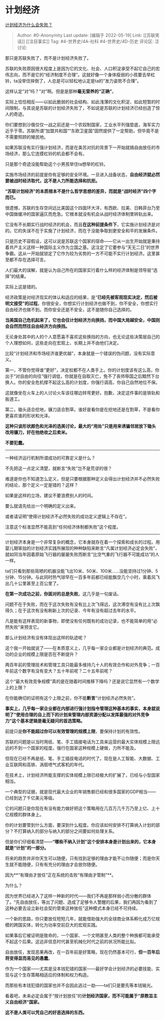 # 计划经济
[计划经济为什么会失败？](https://www.zhihu.com/question/403566749/answer/1514476881)

> Author: #0-Anonymity
> Last update: [编辑于 2022-05-19]
> Link: [[苏联笑话]] [[注目事实]]
> Tag: #4-世界史/4A-社科 #4-世界史/4D-历史
> 评论区:
> 泛讨论:

那只是苏联失败了，而不是计划经济失败了。

苏联的失败原因很大程度上是因为它的文化、社会、人口积淀承受不起它自己的宏伟志向，而不是它的“经济制度不合理”。这就好像一个身体瘦弱的小孩要去举杠铃，ta没举住摔倒了，人总是可以轻松地认定是ta的“发力姿势不合理”。

这样认定“对”吗？“对”啊。但是是那种**毫无营养的“正确”**。

实际上恰恰相反——以如此脆弱的社会结构、如此浅薄的文化积淀、如此短暂的时间限制，与其说是苏联的计划经济失败了，不如说是苏联的计划经济已经创造了惊人的奇迹。

你们要想到沙俄仅仅一战之前还是一个农奴制国家，工业水平列强垫底，海军实力近乎于零。苏联所谓“加盟共和国”“东欧卫星国”固然提供了一定帮助，但毕竟不是不需要照顾的殖民地。

如果苏联没有实行强计划经济，而是在美苏对抗的背景下一开始就搞自由放任的市场经济，那么它连摸杠铃的机会都不会有。

只是那个奇迹没能帮助这个小男孩举住ta想举的杠铃。

实施市场经济的前提是你有足够的安全环境。一旦进入战备状态，**自由经济就必然要被战时经济取代，这不是人力所能选择和抗拒。**

**“苏联计划经济”的本质根本不是什么哲学思想的差异，而就是“战时经济”四个字而已。**

很遗憾，苏联的生存空间远比美国这个四面环大洋，有西欧、拉美、日韩菲台乃至中国做缓冲的国家逼仄而危急。它根本就没有机会从战时经济体制里转轨出来。

它没有不长期实行战时经济的机会，而且**在这种前提条件下**，它实施计划经济是对的。它的失误不在于实施了计划经济，而在于没能争取到更安全和平的发展条件。

只是历史不容假设，这可以说是苏联这个国家的宿命——它从一出生开始就是秉持着共产主义这样一种国际主义作为立国之基。这注定了它要参与“天无二日”的世界争霸。这从一开始就锁定了它作为较为劣势的一方不可能不实行计划经济。这里甚至都不存在选择可言。

人们最大的误解，就是认为自己所在的国家实行着什么样的经济体制是领导层“选择”的结果。

实际上这是错的。

经济政策是对经济现实的体认和适应的结果，是“**已经先被客观现实决定，然后被明文接受”**的过程****。你很安全，你想实行计划经济也做不到，你不安全，你想实行自由经济也做不到。而你安全还是不安全，这不是随你自己选择的。

**当美国自己危机起来了，它也会往计划经济方向换挡，而中国大局越安全，中国则会自然而然往自由经济方向换挡。**

无论身处其中的人的个人意愿喜不喜欢这些换挡的方向，也无论这些决策层自己的个人理想如何，这些走向在宏观上、长期上并不由他们决定。

比较“计划经济和市场经济谁更优越”，本身就是一个错误的伪问题，没有实际意义。

第一，不管你觉得谁“更好”，决定权都不在人类手上。你的计划度该有这么高，你出于“对自由的向往”强行调低，你就是在自取灭亡，免不了丧师辱国之后黯然下台换人。你的安全危机撑不起这么高的计划度，你强行调高，你自己自然地位不保。

这就像坐在火车上的人讨论火车该往哪边转弯更好。抱歉，决定这件事的是铁轨和扳道工。

第二，锄头适合挖地，镰刀适合割草。谁好是看你是在挖地还是在割草，不是看你更喜欢谁的形状和光泽。

**这种只谈形状颜色和光泽的选美讨论，最大的“用处”只是用来诱骗邻居放下锄头改用镰刀，好在他绝收之后卖米。**

**不要犯蠢。**

---

一种经济运行机制所谓成功的可靠定义是什么？

不先把这一点定义清楚，就断言“失败”岂不是荒谬的很？

难道是你也不知道怎么定义，但是只要根据那种定义会得出计划经济并不必然失败的结论，那个定义一定是错的？这样？

如果是这样的立场，建议不要浪费别人的时间。

要么就请先给出一个明确的定义出来。

或者请证明“使得计划经济不必然失败的成功定义逻辑上不存在”。

注意这个标准显然不能高到“任何经济体制都失败”这个程度。

---

计划经济本身是一个非常复杂的概念，它本身就存在着一个探索和成长的过程。用婴儿期笨拙的计划经济实践所展现的种种缺陷来断言“凡属计划经济必定会失败”，就如同当年因着原始飞行器的屡屡失败而断言“比空气重的飞行器不可能成功”的人一样。

ta们只看到那些简陋的机器没能飞出10米、50米、100米……没能坚持过1分钟、5分钟、15分钟。与此同时热气球早在一百多年前都已经能飘空几个小时，乘着风飞出几十公里甚至上百公里了。

**在第一次成功之前，你面对的总是失败**。这几乎是一句废话。

问题不在于失败，而在于这次失败有没有比上次飞得远，这次滞空有没有比上次飘得久；在于这次有没有刷新上次的记录、今年有没有超过去年的水平。

凡是能有这样表现的新事物，即使没有任何既有的成功记录，也不能简单的用“必然失败”来预言它。

那么计划经济有没有体现出这样的轨迹呢？

这个我一开始就说了——在本质意义上，几乎每一家企业都是计划经济的典范。成功的企业的规模上限是否在不断提升？

两百年前的管理技术和管理工具只能最多维持几十人的有效合作和对外竞争；一百年前这个数字有没有变大？五十年前呢？二十五年前呢？

这个“最大有效竞争规模”真的是在随着时间推移下降吗？还是说它显然有一个数学上的上限？

在你能确切的证明有这个上限之前，你不能**断言**“计划经济必然失败”。

**事实上，几乎每一家企业都在内部进行强计划指令管理这种基本的事实，本身就说明了“使用合理的自上而下的计划来管理内部资源分配以发挥最强的对外竞争力”这个基本逻辑是毫无疑问的首选策略。**

前提只是**你不能超过你可以有效管理的规模上限**，要保持计划的有效性。

苏联的问题是以当时用纸、笔、手工插接电话为工具来运营的最大实体规模上限远远的不到一个国家的程度。强行在国家这种规模上硬做，力所不能及。

但现在已经不再是纸、笔、手工插拔电话的时代了。现在是人工智能、大数据、工业互联网和高铁、涡扇喷气式客机的年代。

在技术上，计划经济所能支撑的实体规模上限已经极大的扩展了，已经与小型国家相当。

一个典型的证据，就是现代最大企业的年销售额已经和很多国家的GDP相当——已经到达了千亿美元等级。

它的问题只是你现在有没有能力做好把这个策略用在几百万几千万乃至上亿、上十亿规模的群体身上。

你的计划要管到什么方面，要深到什么程度。你应该如何安排不打算纳入计划的部分？不打算纳入的部分与纳入的部分之间要如何处理关系。

但是你们仔细看清楚——**“哪些不纳入计划”这个安排本身是计划出来的，它本身就是“计划”的一部分。**

将来的趋势并非你天生可以随便，只有找到足够的理由才能不让你随便；而是你天生就不能随便，只有有充分的理由才会放你随便。

因为**“有理由才放任”正在系统的击败“有理由才管制”**。

为什么？

因为世界已经进入了这样一种新的时代——我们不再是那样弱小而分散的群体了。“先自由放任，等出了问题、造成了足够令人警醒的后果，我们再因为看到了这种必要去设立新社会契约管束这种放任”这种模式本身已经不可持续。

一个新的思路，你只要放任短短几年，就能借助强大的全球商业体系孵化成万亿规模的跨国实体，转化为功率空前巨大的宏观实践。

如果事后它被证明是致命的，一个国家、一个文明甚至人类的整个种族都可能承受不起这个后果。这远非信息时代甚至机械化时代之前的状况所能比拟。

自由放任，发现恶果再改，在一百年前是好策略，现在仍然基本可行，**但一百年后将变得显而易见的愚蠢**。

作为一个国家——尤其是没本钱犯错的国家——最好学会计划经济的必要技能、实现与这个生存策略相适应的体制和权力构造。

而那些有本钱犯错的国家也并不会因此逃过一劫——ta们只是要先等本钱输光。

看着吧，未来必定会属于“按计划放任”的**计划经济国家，而不可能属于“原教旨主义自由经济”国家。**

**这不是人类可以凭自己的好恶选择的东西。**
